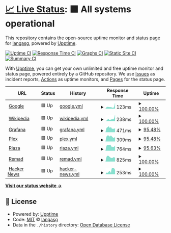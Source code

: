 # [📈 Live Status](https://langasg.github.io/upptime): <!--live status--> **🟩 All systems operational**

This repository contains the open-source uptime monitor and status page for [langasg](https://langasg.github.io/upptime), powered by [Upptime](https://github.com/upptime/upptime).

[![Uptime CI](https://github.com/langasg/upptime/workflows/Uptime%20CI/badge.svg)](https://github.com/langasg/upptime/actions?query=workflow%3A%22Uptime+CI%22)
[![Response Time CI](https://github.com/langasg/upptime/workflows/Response%20Time%20CI/badge.svg)](https://github.com/langasg/upptime/actions?query=workflow%3A%22Response+Time+CI%22)
[![Graphs CI](https://github.com/langasg/upptime/workflows/Graphs%20CI/badge.svg)](https://github.com/langasg/upptime/actions?query=workflow%3A%22Graphs+CI%22)
[![Static Site CI](https://github.com/langasg/upptime/workflows/Static%20Site%20CI/badge.svg)](https://github.com/langasg/upptime/actions?query=workflow%3A%22Static+Site+CI%22)
[![Summary CI](https://github.com/langasg/upptime/workflows/Summary%20CI/badge.svg)](https://github.com/langasg/upptime/actions?query=workflow%3A%22Summary+CI%22)

With [Upptime](https://upptime.js.org), you can get your own unlimited and free uptime monitor and status page, powered entirely by a GitHub repository. We use [Issues](https://github.com/langasg/upptime/issues) as incident reports, [Actions](https://github.com/langasg/upptime/actions) as uptime monitors, and [Pages](https://langasg.github.io/upptime) for the status page.

<!--start: status pages-->
<!-- This summary is generated by Upptime (https://github.com/upptime/upptime) -->
<!-- Do not edit this manually, your changes will be overwritten -->
<!-- prettier-ignore -->
| URL | Status | History | Response Time | Uptime |
| --- | ------ | ------- | ------------- | ------ |
| <img alt="" src="https://icons.duckduckgo.com/ip3/www.google.com.ico" height="13"> [Google](https://www.google.com) | 🟩 Up | [google.yml](https://github.com/langasg/upptime/commits/HEAD/history/google.yml) | <details><summary><img alt="Response time graph" src="./graphs/google/response-time-week.png" height="20"> 123ms</summary><br><a href="https://langasg.github.io/upptime/history/google"><img alt="Response time 105" src="https://img.shields.io/endpoint?url=https%3A%2F%2Fraw.githubusercontent.com%2Flangasg%2Fupptime%2FHEAD%2Fapi%2Fgoogle%2Fresponse-time.json"></a><br><a href="https://langasg.github.io/upptime/history/google"><img alt="24-hour response time 354" src="https://img.shields.io/endpoint?url=https%3A%2F%2Fraw.githubusercontent.com%2Flangasg%2Fupptime%2FHEAD%2Fapi%2Fgoogle%2Fresponse-time-day.json"></a><br><a href="https://langasg.github.io/upptime/history/google"><img alt="7-day response time 123" src="https://img.shields.io/endpoint?url=https%3A%2F%2Fraw.githubusercontent.com%2Flangasg%2Fupptime%2FHEAD%2Fapi%2Fgoogle%2Fresponse-time-week.json"></a><br><a href="https://langasg.github.io/upptime/history/google"><img alt="30-day response time 108" src="https://img.shields.io/endpoint?url=https%3A%2F%2Fraw.githubusercontent.com%2Flangasg%2Fupptime%2FHEAD%2Fapi%2Fgoogle%2Fresponse-time-month.json"></a><br><a href="https://langasg.github.io/upptime/history/google"><img alt="1-year response time 108" src="https://img.shields.io/endpoint?url=https%3A%2F%2Fraw.githubusercontent.com%2Flangasg%2Fupptime%2FHEAD%2Fapi%2Fgoogle%2Fresponse-time-year.json"></a></details> | <details><summary><a href="https://langasg.github.io/upptime/history/google">100.00%</a></summary><a href="https://langasg.github.io/upptime/history/google"><img alt="All-time uptime 100.00%" src="https://img.shields.io/endpoint?url=https%3A%2F%2Fraw.githubusercontent.com%2Flangasg%2Fupptime%2FHEAD%2Fapi%2Fgoogle%2Fuptime.json"></a><br><a href="https://langasg.github.io/upptime/history/google"><img alt="24-hour uptime 100.00%" src="https://img.shields.io/endpoint?url=https%3A%2F%2Fraw.githubusercontent.com%2Flangasg%2Fupptime%2FHEAD%2Fapi%2Fgoogle%2Fuptime-day.json"></a><br><a href="https://langasg.github.io/upptime/history/google"><img alt="7-day uptime 100.00%" src="https://img.shields.io/endpoint?url=https%3A%2F%2Fraw.githubusercontent.com%2Flangasg%2Fupptime%2FHEAD%2Fapi%2Fgoogle%2Fuptime-week.json"></a><br><a href="https://langasg.github.io/upptime/history/google"><img alt="30-day uptime 99.96%" src="https://img.shields.io/endpoint?url=https%3A%2F%2Fraw.githubusercontent.com%2Flangasg%2Fupptime%2FHEAD%2Fapi%2Fgoogle%2Fuptime-month.json"></a><br><a href="https://langasg.github.io/upptime/history/google"><img alt="1-year uptime 100.00%" src="https://img.shields.io/endpoint?url=https%3A%2F%2Fraw.githubusercontent.com%2Flangasg%2Fupptime%2FHEAD%2Fapi%2Fgoogle%2Fuptime-year.json"></a></details>
| <img alt="" src="https://icons.duckduckgo.com/ip3/en.wikipedia.org.ico" height="13"> [Wikipedia](https://en.wikipedia.org) | 🟩 Up | [wikipedia.yml](https://github.com/langasg/upptime/commits/HEAD/history/wikipedia.yml) | <details><summary><img alt="Response time graph" src="./graphs/wikipedia/response-time-week.png" height="20"> 238ms</summary><br><a href="https://langasg.github.io/upptime/history/wikipedia"><img alt="Response time 215" src="https://img.shields.io/endpoint?url=https%3A%2F%2Fraw.githubusercontent.com%2Flangasg%2Fupptime%2FHEAD%2Fapi%2Fwikipedia%2Fresponse-time.json"></a><br><a href="https://langasg.github.io/upptime/history/wikipedia"><img alt="24-hour response time 682" src="https://img.shields.io/endpoint?url=https%3A%2F%2Fraw.githubusercontent.com%2Flangasg%2Fupptime%2FHEAD%2Fapi%2Fwikipedia%2Fresponse-time-day.json"></a><br><a href="https://langasg.github.io/upptime/history/wikipedia"><img alt="7-day response time 238" src="https://img.shields.io/endpoint?url=https%3A%2F%2Fraw.githubusercontent.com%2Flangasg%2Fupptime%2FHEAD%2Fapi%2Fwikipedia%2Fresponse-time-week.json"></a><br><a href="https://langasg.github.io/upptime/history/wikipedia"><img alt="30-day response time 275" src="https://img.shields.io/endpoint?url=https%3A%2F%2Fraw.githubusercontent.com%2Flangasg%2Fupptime%2FHEAD%2Fapi%2Fwikipedia%2Fresponse-time-month.json"></a><br><a href="https://langasg.github.io/upptime/history/wikipedia"><img alt="1-year response time 215" src="https://img.shields.io/endpoint?url=https%3A%2F%2Fraw.githubusercontent.com%2Flangasg%2Fupptime%2FHEAD%2Fapi%2Fwikipedia%2Fresponse-time-year.json"></a></details> | <details><summary><a href="https://langasg.github.io/upptime/history/wikipedia">100.00%</a></summary><a href="https://langasg.github.io/upptime/history/wikipedia"><img alt="All-time uptime 100.00%" src="https://img.shields.io/endpoint?url=https%3A%2F%2Fraw.githubusercontent.com%2Flangasg%2Fupptime%2FHEAD%2Fapi%2Fwikipedia%2Fuptime.json"></a><br><a href="https://langasg.github.io/upptime/history/wikipedia"><img alt="24-hour uptime 100.00%" src="https://img.shields.io/endpoint?url=https%3A%2F%2Fraw.githubusercontent.com%2Flangasg%2Fupptime%2FHEAD%2Fapi%2Fwikipedia%2Fuptime-day.json"></a><br><a href="https://langasg.github.io/upptime/history/wikipedia"><img alt="7-day uptime 100.00%" src="https://img.shields.io/endpoint?url=https%3A%2F%2Fraw.githubusercontent.com%2Flangasg%2Fupptime%2FHEAD%2Fapi%2Fwikipedia%2Fuptime-week.json"></a><br><a href="https://langasg.github.io/upptime/history/wikipedia"><img alt="30-day uptime 100.00%" src="https://img.shields.io/endpoint?url=https%3A%2F%2Fraw.githubusercontent.com%2Flangasg%2Fupptime%2FHEAD%2Fapi%2Fwikipedia%2Fuptime-month.json"></a><br><a href="https://langasg.github.io/upptime/history/wikipedia"><img alt="1-year uptime 99.99%" src="https://img.shields.io/endpoint?url=https%3A%2F%2Fraw.githubusercontent.com%2Flangasg%2Fupptime%2FHEAD%2Fapi%2Fwikipedia%2Fuptime-year.json"></a></details>
| <img alt="" src="https://icons.duckduckgo.com/ip3/langasg1.ddns.net.ico" height="13"> [Grafana](http://langasg1.ddns.net:8082) | 🟩 Up | [grafana.yml](https://github.com/langasg/upptime/commits/HEAD/history/grafana.yml) | <details><summary><img alt="Response time graph" src="./graphs/grafana/response-time-week.png" height="20"> 471ms</summary><br><a href="https://langasg.github.io/upptime/history/grafana"><img alt="Response time 484" src="https://img.shields.io/endpoint?url=https%3A%2F%2Fraw.githubusercontent.com%2Flangasg%2Fupptime%2FHEAD%2Fapi%2Fgrafana%2Fresponse-time.json"></a><br><a href="https://langasg.github.io/upptime/history/grafana"><img alt="24-hour response time 442" src="https://img.shields.io/endpoint?url=https%3A%2F%2Fraw.githubusercontent.com%2Flangasg%2Fupptime%2FHEAD%2Fapi%2Fgrafana%2Fresponse-time-day.json"></a><br><a href="https://langasg.github.io/upptime/history/grafana"><img alt="7-day response time 471" src="https://img.shields.io/endpoint?url=https%3A%2F%2Fraw.githubusercontent.com%2Flangasg%2Fupptime%2FHEAD%2Fapi%2Fgrafana%2Fresponse-time-week.json"></a><br><a href="https://langasg.github.io/upptime/history/grafana"><img alt="30-day response time 447" src="https://img.shields.io/endpoint?url=https%3A%2F%2Fraw.githubusercontent.com%2Flangasg%2Fupptime%2FHEAD%2Fapi%2Fgrafana%2Fresponse-time-month.json"></a><br><a href="https://langasg.github.io/upptime/history/grafana"><img alt="1-year response time 484" src="https://img.shields.io/endpoint?url=https%3A%2F%2Fraw.githubusercontent.com%2Flangasg%2Fupptime%2FHEAD%2Fapi%2Fgrafana%2Fresponse-time-year.json"></a></details> | <details><summary><a href="https://langasg.github.io/upptime/history/grafana">95.48%</a></summary><a href="https://langasg.github.io/upptime/history/grafana"><img alt="All-time uptime 96.99%" src="https://img.shields.io/endpoint?url=https%3A%2F%2Fraw.githubusercontent.com%2Flangasg%2Fupptime%2FHEAD%2Fapi%2Fgrafana%2Fuptime.json"></a><br><a href="https://langasg.github.io/upptime/history/grafana"><img alt="24-hour uptime 100.00%" src="https://img.shields.io/endpoint?url=https%3A%2F%2Fraw.githubusercontent.com%2Flangasg%2Fupptime%2FHEAD%2Fapi%2Fgrafana%2Fuptime-day.json"></a><br><a href="https://langasg.github.io/upptime/history/grafana"><img alt="7-day uptime 95.48%" src="https://img.shields.io/endpoint?url=https%3A%2F%2Fraw.githubusercontent.com%2Flangasg%2Fupptime%2FHEAD%2Fapi%2Fgrafana%2Fuptime-week.json"></a><br><a href="https://langasg.github.io/upptime/history/grafana"><img alt="30-day uptime 88.37%" src="https://img.shields.io/endpoint?url=https%3A%2F%2Fraw.githubusercontent.com%2Flangasg%2Fupptime%2FHEAD%2Fapi%2Fgrafana%2Fuptime-month.json"></a><br><a href="https://langasg.github.io/upptime/history/grafana"><img alt="1-year uptime 98.18%" src="https://img.shields.io/endpoint?url=https%3A%2F%2Fraw.githubusercontent.com%2Flangasg%2Fupptime%2FHEAD%2Fapi%2Fgrafana%2Fuptime-year.json"></a></details>
| <img alt="" src="https://icons.duckduckgo.com/ip3/langasg1.ddns.net.ico" height="13"> [Plex](http://langasg1.ddns.net:32400/web/index.html) | 🟩 Up | [plex.yml](https://github.com/langasg/upptime/commits/HEAD/history/plex.yml) | <details><summary><img alt="Response time graph" src="./graphs/plex/response-time-week.png" height="20"> 309ms</summary><br><a href="https://langasg.github.io/upptime/history/plex"><img alt="Response time 539" src="https://img.shields.io/endpoint?url=https%3A%2F%2Fraw.githubusercontent.com%2Flangasg%2Fupptime%2FHEAD%2Fapi%2Fplex%2Fresponse-time.json"></a><br><a href="https://langasg.github.io/upptime/history/plex"><img alt="24-hour response time 297" src="https://img.shields.io/endpoint?url=https%3A%2F%2Fraw.githubusercontent.com%2Flangasg%2Fupptime%2FHEAD%2Fapi%2Fplex%2Fresponse-time-day.json"></a><br><a href="https://langasg.github.io/upptime/history/plex"><img alt="7-day response time 309" src="https://img.shields.io/endpoint?url=https%3A%2F%2Fraw.githubusercontent.com%2Flangasg%2Fupptime%2FHEAD%2Fapi%2Fplex%2Fresponse-time-week.json"></a><br><a href="https://langasg.github.io/upptime/history/plex"><img alt="30-day response time 294" src="https://img.shields.io/endpoint?url=https%3A%2F%2Fraw.githubusercontent.com%2Flangasg%2Fupptime%2FHEAD%2Fapi%2Fplex%2Fresponse-time-month.json"></a><br><a href="https://langasg.github.io/upptime/history/plex"><img alt="1-year response time 583" src="https://img.shields.io/endpoint?url=https%3A%2F%2Fraw.githubusercontent.com%2Flangasg%2Fupptime%2FHEAD%2Fapi%2Fplex%2Fresponse-time-year.json"></a></details> | <details><summary><a href="https://langasg.github.io/upptime/history/plex">95.48%</a></summary><a href="https://langasg.github.io/upptime/history/plex"><img alt="All-time uptime 90.12%" src="https://img.shields.io/endpoint?url=https%3A%2F%2Fraw.githubusercontent.com%2Flangasg%2Fupptime%2FHEAD%2Fapi%2Fplex%2Fuptime.json"></a><br><a href="https://langasg.github.io/upptime/history/plex"><img alt="24-hour uptime 100.00%" src="https://img.shields.io/endpoint?url=https%3A%2F%2Fraw.githubusercontent.com%2Flangasg%2Fupptime%2FHEAD%2Fapi%2Fplex%2Fuptime-day.json"></a><br><a href="https://langasg.github.io/upptime/history/plex"><img alt="7-day uptime 95.48%" src="https://img.shields.io/endpoint?url=https%3A%2F%2Fraw.githubusercontent.com%2Flangasg%2Fupptime%2FHEAD%2Fapi%2Fplex%2Fuptime-week.json"></a><br><a href="https://langasg.github.io/upptime/history/plex"><img alt="30-day uptime 87.03%" src="https://img.shields.io/endpoint?url=https%3A%2F%2Fraw.githubusercontent.com%2Flangasg%2Fupptime%2FHEAD%2Fapi%2Fplex%2Fuptime-month.json"></a><br><a href="https://langasg.github.io/upptime/history/plex"><img alt="1-year uptime 86.81%" src="https://img.shields.io/endpoint?url=https%3A%2F%2Fraw.githubusercontent.com%2Flangasg%2Fupptime%2FHEAD%2Fapi%2Fplex%2Fuptime-year.json"></a></details>
| <img alt="" src="https://icons.duckduckgo.com/ip3/mriaza.ddns.net.ico" height="13"> [Riaza](http://mriaza.ddns.net) | 🟩 Up | [riaza.yml](https://github.com/langasg/upptime/commits/HEAD/history/riaza.yml) | <details><summary><img alt="Response time graph" src="./graphs/riaza/response-time-week.png" height="20"> 764ms</summary><br><a href="https://langasg.github.io/upptime/history/riaza"><img alt="Response time 916" src="https://img.shields.io/endpoint?url=https%3A%2F%2Fraw.githubusercontent.com%2Flangasg%2Fupptime%2FHEAD%2Fapi%2Friaza%2Fresponse-time.json"></a><br><a href="https://langasg.github.io/upptime/history/riaza"><img alt="24-hour response time 793" src="https://img.shields.io/endpoint?url=https%3A%2F%2Fraw.githubusercontent.com%2Flangasg%2Fupptime%2FHEAD%2Fapi%2Friaza%2Fresponse-time-day.json"></a><br><a href="https://langasg.github.io/upptime/history/riaza"><img alt="7-day response time 764" src="https://img.shields.io/endpoint?url=https%3A%2F%2Fraw.githubusercontent.com%2Flangasg%2Fupptime%2FHEAD%2Fapi%2Friaza%2Fresponse-time-week.json"></a><br><a href="https://langasg.github.io/upptime/history/riaza"><img alt="30-day response time 751" src="https://img.shields.io/endpoint?url=https%3A%2F%2Fraw.githubusercontent.com%2Flangasg%2Fupptime%2FHEAD%2Fapi%2Friaza%2Fresponse-time-month.json"></a><br><a href="https://langasg.github.io/upptime/history/riaza"><img alt="1-year response time 916" src="https://img.shields.io/endpoint?url=https%3A%2F%2Fraw.githubusercontent.com%2Flangasg%2Fupptime%2FHEAD%2Fapi%2Friaza%2Fresponse-time-year.json"></a></details> | <details><summary><a href="https://langasg.github.io/upptime/history/riaza">95.63%</a></summary><a href="https://langasg.github.io/upptime/history/riaza"><img alt="All-time uptime 31.66%" src="https://img.shields.io/endpoint?url=https%3A%2F%2Fraw.githubusercontent.com%2Flangasg%2Fupptime%2FHEAD%2Fapi%2Friaza%2Fuptime.json"></a><br><a href="https://langasg.github.io/upptime/history/riaza"><img alt="24-hour uptime 100.00%" src="https://img.shields.io/endpoint?url=https%3A%2F%2Fraw.githubusercontent.com%2Flangasg%2Fupptime%2FHEAD%2Fapi%2Friaza%2Fuptime-day.json"></a><br><a href="https://langasg.github.io/upptime/history/riaza"><img alt="7-day uptime 95.63%" src="https://img.shields.io/endpoint?url=https%3A%2F%2Fraw.githubusercontent.com%2Flangasg%2Fupptime%2FHEAD%2Fapi%2Friaza%2Fuptime-week.json"></a><br><a href="https://langasg.github.io/upptime/history/riaza"><img alt="30-day uptime 54.60%" src="https://img.shields.io/endpoint?url=https%3A%2F%2Fraw.githubusercontent.com%2Flangasg%2Fupptime%2FHEAD%2Fapi%2Friaza%2Fuptime-month.json"></a><br><a href="https://langasg.github.io/upptime/history/riaza"><img alt="1-year uptime 31.66%" src="https://img.shields.io/endpoint?url=https%3A%2F%2Fraw.githubusercontent.com%2Flangasg%2Fupptime%2FHEAD%2Fapi%2Friaza%2Fuptime-year.json"></a></details>
| <img alt="" src="https://icons.duckduckgo.com/ip3/www.remad.es.ico" height="13"> [Remad](https://www.remad.es) | 🟩 Up | [remad.yml](https://github.com/langasg/upptime/commits/HEAD/history/remad.yml) | <details><summary><img alt="Response time graph" src="./graphs/remad/response-time-week.png" height="20"> 825ms</summary><br><a href="https://langasg.github.io/upptime/history/remad"><img alt="Response time 729" src="https://img.shields.io/endpoint?url=https%3A%2F%2Fraw.githubusercontent.com%2Flangasg%2Fupptime%2FHEAD%2Fapi%2Fremad%2Fresponse-time.json"></a><br><a href="https://langasg.github.io/upptime/history/remad"><img alt="24-hour response time 700" src="https://img.shields.io/endpoint?url=https%3A%2F%2Fraw.githubusercontent.com%2Flangasg%2Fupptime%2FHEAD%2Fapi%2Fremad%2Fresponse-time-day.json"></a><br><a href="https://langasg.github.io/upptime/history/remad"><img alt="7-day response time 825" src="https://img.shields.io/endpoint?url=https%3A%2F%2Fraw.githubusercontent.com%2Flangasg%2Fupptime%2FHEAD%2Fapi%2Fremad%2Fresponse-time-week.json"></a><br><a href="https://langasg.github.io/upptime/history/remad"><img alt="30-day response time 760" src="https://img.shields.io/endpoint?url=https%3A%2F%2Fraw.githubusercontent.com%2Flangasg%2Fupptime%2FHEAD%2Fapi%2Fremad%2Fresponse-time-month.json"></a><br><a href="https://langasg.github.io/upptime/history/remad"><img alt="1-year response time 726" src="https://img.shields.io/endpoint?url=https%3A%2F%2Fraw.githubusercontent.com%2Flangasg%2Fupptime%2FHEAD%2Fapi%2Fremad%2Fresponse-time-year.json"></a></details> | <details><summary><a href="https://langasg.github.io/upptime/history/remad">100.00%</a></summary><a href="https://langasg.github.io/upptime/history/remad"><img alt="All-time uptime 99.66%" src="https://img.shields.io/endpoint?url=https%3A%2F%2Fraw.githubusercontent.com%2Flangasg%2Fupptime%2FHEAD%2Fapi%2Fremad%2Fuptime.json"></a><br><a href="https://langasg.github.io/upptime/history/remad"><img alt="24-hour uptime 100.00%" src="https://img.shields.io/endpoint?url=https%3A%2F%2Fraw.githubusercontent.com%2Flangasg%2Fupptime%2FHEAD%2Fapi%2Fremad%2Fuptime-day.json"></a><br><a href="https://langasg.github.io/upptime/history/remad"><img alt="7-day uptime 100.00%" src="https://img.shields.io/endpoint?url=https%3A%2F%2Fraw.githubusercontent.com%2Flangasg%2Fupptime%2FHEAD%2Fapi%2Fremad%2Fuptime-week.json"></a><br><a href="https://langasg.github.io/upptime/history/remad"><img alt="30-day uptime 97.96%" src="https://img.shields.io/endpoint?url=https%3A%2F%2Fraw.githubusercontent.com%2Flangasg%2Fupptime%2FHEAD%2Fapi%2Fremad%2Fuptime-month.json"></a><br><a href="https://langasg.github.io/upptime/history/remad"><img alt="1-year uptime 99.83%" src="https://img.shields.io/endpoint?url=https%3A%2F%2Fraw.githubusercontent.com%2Flangasg%2Fupptime%2FHEAD%2Fapi%2Fremad%2Fuptime-year.json"></a></details>
| <img alt="" src="https://icons.duckduckgo.com/ip3/news.ycombinator.com.ico" height="13"> [Hacker News](https://news.ycombinator.com) | 🟩 Up | [hacker-news.yml](https://github.com/langasg/upptime/commits/HEAD/history/hacker-news.yml) | <details><summary><img alt="Response time graph" src="./graphs/hacker-news/response-time-week.png" height="20"> 253ms</summary><br><a href="https://langasg.github.io/upptime/history/hacker-news"><img alt="Response time 294" src="https://img.shields.io/endpoint?url=https%3A%2F%2Fraw.githubusercontent.com%2Flangasg%2Fupptime%2FHEAD%2Fapi%2Fhacker-news%2Fresponse-time.json"></a><br><a href="https://langasg.github.io/upptime/history/hacker-news"><img alt="24-hour response time 297" src="https://img.shields.io/endpoint?url=https%3A%2F%2Fraw.githubusercontent.com%2Flangasg%2Fupptime%2FHEAD%2Fapi%2Fhacker-news%2Fresponse-time-day.json"></a><br><a href="https://langasg.github.io/upptime/history/hacker-news"><img alt="7-day response time 253" src="https://img.shields.io/endpoint?url=https%3A%2F%2Fraw.githubusercontent.com%2Flangasg%2Fupptime%2FHEAD%2Fapi%2Fhacker-news%2Fresponse-time-week.json"></a><br><a href="https://langasg.github.io/upptime/history/hacker-news"><img alt="30-day response time 296" src="https://img.shields.io/endpoint?url=https%3A%2F%2Fraw.githubusercontent.com%2Flangasg%2Fupptime%2FHEAD%2Fapi%2Fhacker-news%2Fresponse-time-month.json"></a><br><a href="https://langasg.github.io/upptime/history/hacker-news"><img alt="1-year response time 301" src="https://img.shields.io/endpoint?url=https%3A%2F%2Fraw.githubusercontent.com%2Flangasg%2Fupptime%2FHEAD%2Fapi%2Fhacker-news%2Fresponse-time-year.json"></a></details> | <details><summary><a href="https://langasg.github.io/upptime/history/hacker-news">100.00%</a></summary><a href="https://langasg.github.io/upptime/history/hacker-news"><img alt="All-time uptime 99.95%" src="https://img.shields.io/endpoint?url=https%3A%2F%2Fraw.githubusercontent.com%2Flangasg%2Fupptime%2FHEAD%2Fapi%2Fhacker-news%2Fuptime.json"></a><br><a href="https://langasg.github.io/upptime/history/hacker-news"><img alt="24-hour uptime 100.00%" src="https://img.shields.io/endpoint?url=https%3A%2F%2Fraw.githubusercontent.com%2Flangasg%2Fupptime%2FHEAD%2Fapi%2Fhacker-news%2Fuptime-day.json"></a><br><a href="https://langasg.github.io/upptime/history/hacker-news"><img alt="7-day uptime 100.00%" src="https://img.shields.io/endpoint?url=https%3A%2F%2Fraw.githubusercontent.com%2Flangasg%2Fupptime%2FHEAD%2Fapi%2Fhacker-news%2Fuptime-week.json"></a><br><a href="https://langasg.github.io/upptime/history/hacker-news"><img alt="30-day uptime 99.96%" src="https://img.shields.io/endpoint?url=https%3A%2F%2Fraw.githubusercontent.com%2Flangasg%2Fupptime%2FHEAD%2Fapi%2Fhacker-news%2Fuptime-month.json"></a><br><a href="https://langasg.github.io/upptime/history/hacker-news"><img alt="1-year uptime 99.95%" src="https://img.shields.io/endpoint?url=https%3A%2F%2Fraw.githubusercontent.com%2Flangasg%2Fupptime%2FHEAD%2Fapi%2Fhacker-news%2Fuptime-year.json"></a></details>

<!--end: status pages-->

[**Visit our status website →**](https://langasg.github.io/upptime)

## 📄 License

- Powered by: [Upptime](https://github.com/upptime/upptime)
- Code: [MIT](./LICENSE) © [langasg](https://langasg.github.io/upptime)
- Data in the `./history` directory: [Open Database License](https://opendatacommons.org/licenses/odbl/1-0/)
